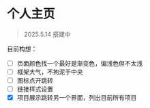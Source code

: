 # 个人主页
>2025.5.14 搭建中

目前构想：
- [ ]  页面颜色找一个最好是渐变色，偏浅色但不太浅
- [ ] 框架大气，不拘泥于中央
- [ ] 图标点开跳转
- [ ] 链接样式设置
- [x] 项目展示跳转另一个界面，列出目前所有项目
